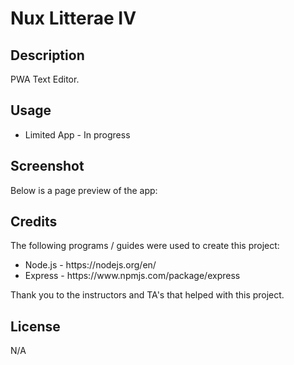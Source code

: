 # Nux Litterae IV

## Description

PWA Text Editor.

## Usage

<ul>
<li>Limited App - In progress</li>
</ul>

## Screenshot

Below is a page preview of the app:

## Credits

The following programs / guides were used to create this project:

<ul>
<li>Node.js - https://nodejs.org/en/</li>
<li>Express - https://www.npmjs.com/package/express</li>
</ul>

Thank you to the instructors and TA's that helped with this project.

## License

N/A